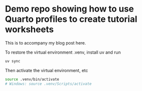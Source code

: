 # Demo repo showing how to use Quarto profiles to create tutorial worksheets

This is to accompany my blog post here.

To restore the virtual environment .venv, install uv and run

```sh
uv sync
```

Then activate the virtual environment, etc

```sh
source .venv/bin/activate
# Windows: source .venv/Scripts/activate
```
